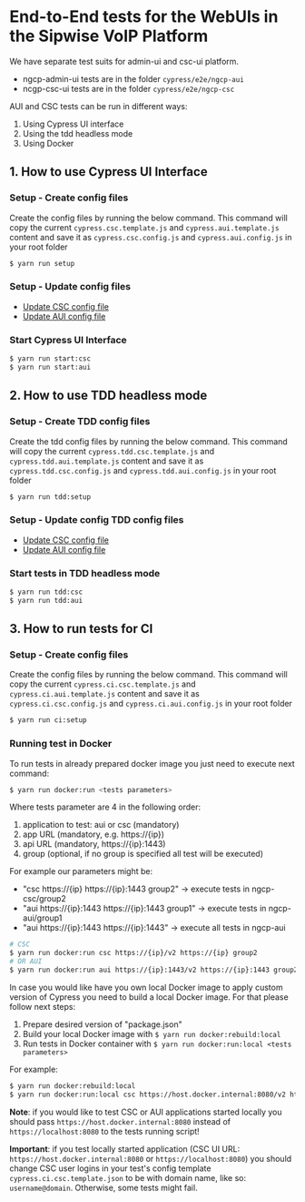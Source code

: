 # End-to-End tests for the WebUIs in the Sipwise VoIP Platform

We have separate test suits for admin-ui and csc-ui platform.
- ngcp-admin-ui tests are in the folder `cypress/e2e/ngcp-aui`
- ncgp-csc-ui tests are in the folder `cypress/e2e/ngcp-csc`

AUI and CSC tests can be run in different ways:
1. Using Cypress UI interface
2. Using the tdd headless mode
3. Using Docker


## 1. How to use Cypress UI Interface
### Setup - Create config files
Create the config files by running the below command.
This command will copy the current `cypress.csc.template.js` and `cypress.aui.template.js` content and save it as
`cypress.csc.config.js` and `cypress.aui.config.js` in your root folder

```bash
$ yarn run setup
```

### Setup - Update config files
* [Update CSC config file](docs/ngcp-csc.md#update-config-files)
* [Update AUI config file](docs/ngcp-aui.md#update-config-files)

### Start Cypress UI Interface
```bash
$ yarn run start:csc
$ yarn run start:aui
```


## 2. How to use TDD headless mode
### Setup - Create TDD config files
Create the tdd config files by running the below command.
This command will copy the current `cypress.tdd.csc.template.js` and `cypress.tdd.aui.template.js` content and save it as
`cypress.tdd.csc.config.js` and `cypress.tdd.aui.config.js` in your root folder

```bash
$ yarn run tdd:setup
```

### Setup - Update config TDD config files
* [Update CSC config file](docs/ngcp-csc.md#update-config-files)
* [Update AUI config file](docs/ngcp-aui.md#update-config-files)

### Start tests in TDD headless mode
```bash
$ yarn run tdd:csc
$ yarn run tdd:aui
```


## 3. How to run tests for CI
### Setup - Create config files
Create the config files by running the below command.
This command will copy the current `cypress.ci.csc.template.js` and `cypress.ci.aui.template.js` content and save it as
`cypress.ci.csc.config.js` and `cypress.ci.aui.config.js` in your root folder
```bash
$ yarn run ci:setup
```

### Running test in Docker
To run tests in already prepared docker image you just need to execute next command:
```bash
$ yarn run docker:run <tests parameters>
```
Where tests parameter are 4 in the following order:
1. application to test: aui or csc (mandatory)
2. app URL (mandatory, e.g. https://{ip})
3. api URL (mandatory, https://{ip}:1443)
4. group (optional, if no group is specified all test will be executed)

For example our parameters might be:
* "csc https://{ip} https://{ip}:1443 group2" -> execute tests in ngcp-csc/group2
* "aui https://{ip}:1443 https://{ip}:1443 group1" -> execute tests in ngcp-aui/group1
* "aui https://{ip}:1443 https://{ip}:1443" -> execute all tests in ngcp-aui

```bash
# CSC
$ yarn run docker:run csc https://{ip}/v2 https://{ip} group2
# OR AUI
$ yarn run docker:run aui https://{ip}:1443/v2 https://{ip}:1443 group2
```

In case you would like have you own local Docker image to apply custom version of Cypress you need to build a local Docker image.
For that please follow next steps:
1. Prepare desired version of "package.json"
2. Build your local Docker image with `$ yarn run docker:rebuild:local`
3. Run tests in Docker container with `$ yarn run docker:run:local <tests parameters>`

For example:
```bash
$ yarn run docker:rebuild:local
$ yarn run docker:run:local csc https://host.docker.internal:8080/v2 https://dev-web-trunk.mgm.sipwise.com group2
```

**Note**: if you would like to test CSC or AUI applications started locally you should pass `https://host.docker.internal:8080` instead of `https://localhost:8080` to the tests running script!

**Important**: if you test locally started application (CSC UI URL: `https://host.docker.internal:8080` or `https://localhost:8080`) you should change CSC user logins in your test's config template `cypress.ci.csc.template.json` to be with domain name, like so: `username@domain`. Otherwise, some tests might fail.
